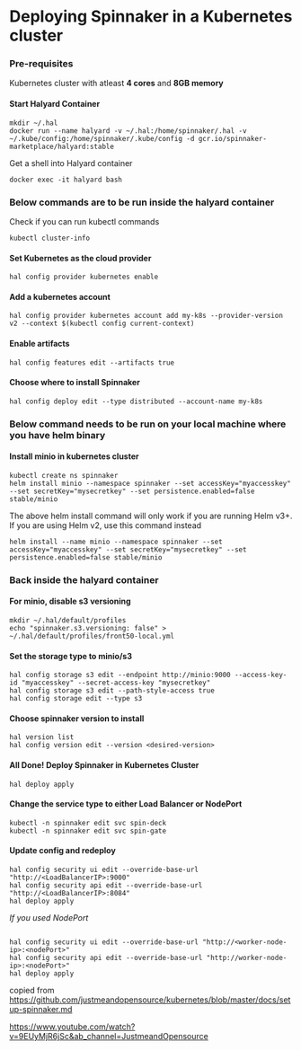 # Deploying Spinnaker in a Kubernetes cluster

### Pre-requisites
Kubernetes cluster with atleast **4 cores** and **8GB memory**


#### Start Halyard Container

```
mkdir ~/.hal
docker run --name halyard -v ~/.hal:/home/spinnaker/.hal -v ~/.kube/config:/home/spinnaker/.kube/config -d gcr.io/spinnaker-marketplace/halyard:stable
```

Get a shell into Halyard container
```
docker exec -it halyard bash
```

### Below commands are to be run inside the halyard container

Check if you can run kubectl commands
```
kubectl cluster-info
```

#### Set Kubernetes as the cloud provider
```
hal config provider kubernetes enable
```

#### Add a kubernetes account
```
hal config provider kubernetes account add my-k8s --provider-version v2 --context $(kubectl config current-context)
```

#### Enable artifacts
```
hal config features edit --artifacts true
```

#### Choose where to install Spinnaker
```
hal config deploy edit --type distributed --account-name my-k8s
```

### Below command needs to be run on your local machine where you have helm binary
#### Install minio in kubernetes cluster
```
kubectl create ns spinnaker
helm install minio --namespace spinnaker --set accessKey="myaccesskey" --set secretKey="mysecretkey" --set persistence.enabled=false stable/minio
```
The above helm install command will only work if you are running Helm v3+. If you are using Helm v2, use this command instead
```
helm install --name minio --namespace spinnaker --set accessKey="myaccesskey" --set secretKey="mysecretkey" --set persistence.enabled=false stable/minio
```

### Back inside the halyard container
#### For minio, disable s3 versioning
```
mkdir ~/.hal/default/profiles
echo "spinnaker.s3.versioning: false" > ~/.hal/default/profiles/front50-local.yml
```
#### Set the storage type to minio/s3
```
hal config storage s3 edit --endpoint http://minio:9000 --access-key-id "myaccesskey" --secret-access-key "mysecretkey"
hal config storage s3 edit --path-style-access true
hal config storage edit --type s3
```

#### Choose spinnaker version to install
```
hal version list
hal config version edit --version <desired-version>
```

#### All Done! Deploy Spinnaker in Kubernetes Cluster
```
hal deploy apply
```

#### Change the service type to either Load Balancer or NodePort
```
kubectl -n spinnaker edit svc spin-deck
kubectl -n spinnaker edit svc spin-gate
```

#### Update config and redeploy
```
hal config security ui edit --override-base-url "http://<LoadBalancerIP>:9000"
hal config security api edit --override-base-url "http://<LoadBalancerIP>:8084"
hal deploy apply
```
*If you used NodePort*
```

hal config security ui edit --override-base-url "http://<worker-node-ip>:<nodePort>"
hal config security api edit --override-base-url "http://worker-node-ip>:<nodePort>"
hal deploy apply
```


copied from https://github.com/justmeandopensource/kubernetes/blob/master/docs/setup-spinnaker.md

https://www.youtube.com/watch?v=9EUyMjR6jSc&ab_channel=JustmeandOpensource

